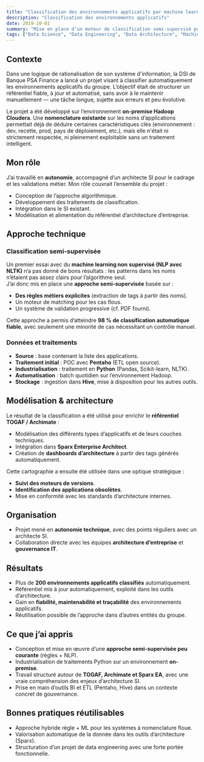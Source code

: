 ```yaml
---
title: "Classification des environnements applicatifs par machine learning semi-supervisé"
description: "Classification des environnements applicatifs"
date: 2019-10-01
summary: "Mise en place d’un moteur de classification semi-supervisé pour plus de 200 environnements applicatifs, combinant règles métiers et NLP, avec intégration dans le référentiel d’architecture TOGAF de Banque PSA Finance."
tags: ["Data Science", "Data Engineering", "Data Architecture", "Machine Learning", "Python"]
---
```

## Contexte

Dans une logique de rationalisation de son système d'information, la DSI de Banque PSA Finance a lancé un projet visant à classifier automatiquement les environnements applicatifs du groupe. L’objectif était de structurer un référentiel fiable, à jour et automatisé, sans avoir à le maintenir manuellement — une tâche longue, sujette aux erreurs et peu évolutive.

Le projet a été développé sur l’environnement **on-premise Hadoop Cloudera**. Une **nomenclature existante** sur les noms d’applications permettait déjà de déduire certaines caractéristiques clés (environnement : dev, recette, prod, pays de déploiement, etc.), mais elle n'était ni strictement respectée, ni pleinement exploitable sans un traitement intelligent.

## Mon rôle

J’ai travaillé en **autonomie**, accompagné d’un architecte SI pour le cadrage et les validations métier. Mon rôle couvrait l’ensemble du projet :
- Conception de l’approche algorithmique.
- Développement des traitements de classification.
- Intégration dans le SI existant.
- Modélisation et alimentation du référentiel d’architecture d’entreprise.

## Approche technique

### Classification semi-supervisée

Un premier essai avec du **machine learning non supervisé (NLP avec NLTK)** n’a pas donné de bons résultats : les patterns dans les noms n’étaient pas assez clairs pour l’algorithme seul.  
J’ai donc mis en place une **approche semi-supervisée** basée sur :
- **Des règles métiers explicites** (extraction de tags à partir des noms).
- Un moteur de matching pour les cas flous.
- Un système de validation progressive (cf. PDF fourni).

Cette approche a permis d’atteindre **98 % de classification automatique fiable**, avec seulement une minorité de cas nécessitant un contrôle manuel.

### Données et traitements

- **Source** : base contenant la liste des applications.
- **Traitement initial** : POC avec **Pentaho** (ETL open source).
- **Industrialisation** : traitement en **Python** (Pandas, Scikit-learn, NLTK).
- **Automatisation** : batch quotidien sur l’environnement Hadoop.
- **Stockage** : ingestion dans **Hive**, mise à disposition pour les autres outils.

## Modélisation & architecture

Le résultat de la classification a été utilisé pour enrichir le **référentiel TOGAF / Archimate** :

- Modélisation des différents types d’applicatifs et de leurs couches techniques.
- Intégration dans **Sparx Enterprise Architect**.
- Création de **dashboards d’architecture** à partir des tags générés automatiquement.

Cette cartographie a ensuite été utilisée dans une optique stratégique :
- **Suivi des moteurs de versions**.
- **Identification des applications obsolètes**.
- Mise en conformité avec les standards d’architecture internes.

## Organisation

- Projet mené en **autonomie technique**, avec des points réguliers avec un architecte SI.
- Collaboration directe avec les équipes **architecture d’entreprise** et **gouvernance IT**.

## Résultats

- Plus de **200 environnements applicatifs classifiés** automatiquement.
- Référentiel mis à jour automatiquement, exploité dans les outils d’architecture.
- Gain en **fiabilité, maintenabilité et traçabilité** des environnements applicatifs.
- Réutilisation possible de l’approche dans d’autres entités du groupe.

## Ce que j’ai appris

- Conception et mise en œuvre d’une **approche semi-supervisée peu courante** (règles + NLP).
- Industrialisation de traitements Python sur un environnement **on-premise**.
- Travail structuré autour de **TOGAF, Archimate et Sparx EA**, avec une vraie compréhension des enjeux d’architecture SI.
- Prise en main d’outils BI et ETL (Pentaho, Hive) dans un contexte concret de gouvernance.

## Bonnes pratiques réutilisables

- Approche hybride règle + ML pour les systèmes à nomenclature floue.
- Valorisation automatique de la donnée dans les outils d’architecture (Sparx).
- Structuration d’un projet de data engineering avec une forte portée fonctionnelle.